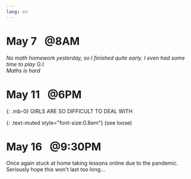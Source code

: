```yaml
---
lang: en
---
```


# May 7 &ensp;@8AM

*No math homework yesterday, so I finished quite early. I even had some time to play G.I.<br/>
Maths is hard*

# May 11 &ensp;@6PM

{: .mb-0}
GIRLS ARE SO DIFFICULT TO DEAL WITH

{: .text-muted style="font-size:0.8em"}
(see loose)

# May 16 &ensp;@9:30PM

Once again stuck at home taking lessons online due to the pandemic. Seriously hope this won't last too long...
